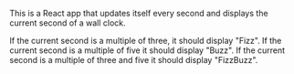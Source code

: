 This is a React app that updates itself every second and displays the current second of a wall clock.

If the current second is a multiple of three, it should display "Fizz". If the current second is a multiple of five it should display "Buzz". If the current second is a multiple of three and five it should display "FizzBuzz".
